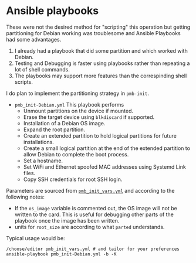 # Ansible playbooks

These were not the desired method for "scripting" this operation but getting partitioning for Debian working was troublesome and Ansible Playbooks had some advantages.

1. I already had a playbook that did some partition and which worked with Debian.
1. Testing and Debugging is faster using playbooks rather than repeating a lot of shell commands.
1. The playbooks may support more features than the correspinding shell scripts.

I do plan to implement the partitioning strategy in `pmb-init`.

* `pmb_init-Debian.yml` This playbook performs
    * Unmount partitions on the device if mounted.
    * Erase the target device using `blkdiscard` if supported.
    * Installation of a Debian OS image.
    * Expand the root partition.
    * Create an extended partition to hold logical partitions for future installations.
    * Create a small logical partition at the end of the extended partition to allow Debian to complete the boot process.
    * Set a hostname.
    * Set WiFi and Ethernet spoofed MAC addresses using Systemd Link files.
    * Copy SSH credentials for root SSH login.

Parameters are sourced from [`pmb_init_vars.yml`](./pmb_init_vars.yml) and according to the following notes:

* If the `os_image` variable is commented out, the OS image will not be written to the card. This is useful for debugging other parts of the playbook once the image has been written.
* units for `root_size` are according to what `parted` understands.

Typical usage would be:

```text
/choose/editor pmb_init_vars.yml # and tailor for your preferences
ansible-playbook pmb_init-Debian.yml -b -K
```
